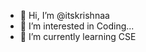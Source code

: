 - 👋 Hi, I’m @itskrishnaa
- 👀 I’m interested in Coding...
- 🌱 I’m currently learning CSE

<!---
itskrishnaa/itskrishnaa is a ✨ special ✨ repository because its `README.md` (this file) appears on your GitHub profile.
You can click the Preview link to take a look at your changes.
--->
